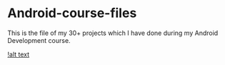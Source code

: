 # Android-course-files
This is the file of my 30+ projects which I have done during my Android Development course.


[!alt text](https://github.com/AtharvaMahamuni/Android-course-files/blob/main/LCO_Android.png "Android Development Certificate")
